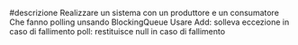 #descrizione
Realizzare un sistema con un produttore e un consumatore
Che fanno polling unsando BlockingQueue
Usare
Add: solleva eccezione in caso di fallimento
poll: restituisce null in caso di fallimento
